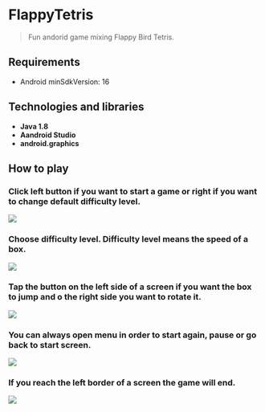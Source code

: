 # FlappyTetris
> Fun andorid game mixing Flappy Bird Tetris.

## Requirements
* Android minSdkVersion: 16

## Technologies and libraries
* **Java 1.8**
* **Aandroid Studio**
* **android.graphics**

## How to play
### Click left button if you want to start a game or right if you want to change default difficulty level.
![](https://raw.githubusercontent.com/gabrielajasnosz/flappy-tetris_android-studio/master/flappytetris1.png)

### Choose difficulty level. Difficulty level means the speed of a box.
![](https://raw.githubusercontent.com/gabrielajasnosz/flappy-tetris_android-studio/master/flappytetris2.png)


### Tap the button on the left side of a screen if you want the box to jump and o the right side you want to rotate it.
![](https://raw.githubusercontent.com/gabrielajasnosz/flappy-tetris_android-studio/master/flappytetris3.png)
 
### You can always open menu in order to start again, pause or go back to start screen.
![](https://raw.githubusercontent.com/gabrielajasnosz/flappy-tetris_android-studio/master/flappytetris4.png)

### If you reach the left border of a screen the game will end.
![](https://raw.githubusercontent.com/gabrielajasnosz/flappy-tetris_android-studio/master/flappytetris5.png)
 



